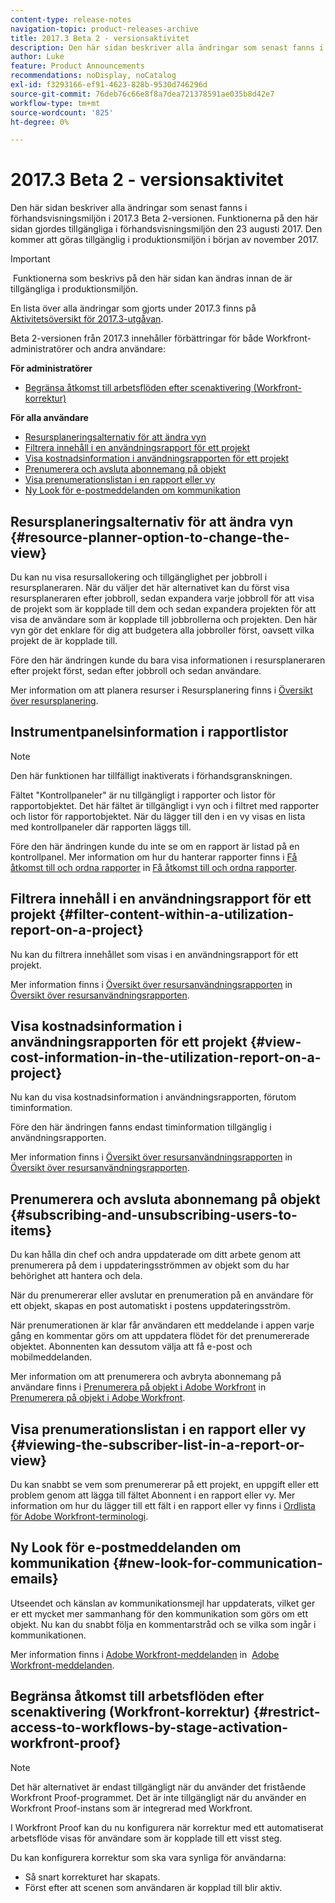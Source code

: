 ```yaml
---
content-type: release-notes
navigation-topic: product-releases-archive
title: 2017.3 Beta 2 - versionsaktivitet
description: Den här sidan beskriver alla ändringar som senast fanns i förhandsvisningsmiljön i 2017.3 Beta 2-versionen. Funktionerna på den här sidan gjordes tillgängliga i förhandsvisningsmiljön den 23 augusti 2017. Den kommer att göras tillgänglig i produktionsmiljön i början av november 2017.
author: Luke
feature: Product Announcements
recommendations: noDisplay, noCatalog
exl-id: f3293166-ef91-4623-828b-9530d746296d
source-git-commit: 76deb76c66e8f8a7dea721378591ae035b8d42e7
workflow-type: tm+mt
source-wordcount: '825'
ht-degree: 0%

---
```


# 2017.3 Beta 2 - versionsaktivitet

Den här sidan beskriver alla ändringar som senast fanns i förhandsvisningsmiljön i 2017.3 Beta 2-versionen. Funktionerna på den här sidan gjordes tillgängliga i förhandsvisningsmiljön den 23 augusti 2017. Den kommer att göras tillgänglig i produktionsmiljön i början av november 2017.

>[!IMPORTANT]
>
> Funktionerna som beskrivs på den här sidan kan ändras innan de är tillgängliga i produktionsmiljön.

En lista över alla ändringar som gjorts under 2017.3 finns på  [Aktivitetsöversikt för 2017.3-utgåvan](../../../../product-announcements/product-releases/quarterly-release-archive/2017.3-release-activity/2017.3-release-activity-overview.md).

Beta 2-versionen från 2017.3 innehåller förbättringar för både Workfront-administratörer och andra användare:

**För administratörer**

* [Begränsa åtkomst till arbetsflöden efter scenaktivering (Workfront-korrektur)](#restrict-access-to-workflows-by-stage-activation-workfront-proof)

**För alla användare**

* [Resursplaneringsalternativ för att ändra vyn](#resource-planner-option-to-change-the-view)
* [Filtrera innehåll i en användningsrapport för ett projekt](#filter-content-within-a-utilization-report-on-a-project)
* [Visa kostnadsinformation i användningsrapporten för ett projekt](#view-cost-information-in-the-utilization-report-on-a-project)
* [Prenumerera och avsluta abonnemang på objekt](#subscribing-and-unsubscribing-users-to-items)
* [Visa prenumerationslistan i en rapport eller vy](#viewing-the-subscriber-list-in-a-report-or-view)
* [Ny Look för e-postmeddelanden om kommunikation](#new-look-for-communication-emails)

## Resursplaneringsalternativ för att ändra vyn {#resource-planner-option-to-change-the-view}

Du kan nu visa resursallokering och tillgänglighet per jobbroll i resursplaneraren. När du väljer det här alternativet kan du först visa resursplaneraren efter jobbroll, sedan expandera varje jobbroll för att visa de projekt som är kopplade till dem och sedan expandera projekten för att visa de användare som är kopplade till jobbrollerna och projekten. Den här vyn gör det enklare för dig att budgetera alla jobbroller först, oavsett vilka projekt de är kopplade till.

Före den här ändringen kunde du bara visa informationen i resursplaneraren efter projekt först, sedan efter jobbroll och sedan användare.

Mer information om att planera resurser i Resursplanering finns i [Översikt över resursplanering](../../../../resource-mgmt/resource-planning/get-started-resource-planner.md).

## Instrumentpanelsinformation i rapportlistor

>[!NOTE]
>
Den här funktionen har tillfälligt inaktiverats i förhandsgranskningen.

Fältet &quot;Kontrollpaneler&quot; är nu tillgängligt i rapporter och listor för rapportobjektet. Det här fältet är tillgängligt i vyn och i filtret med rapporter och listor för rapportobjektet. När du lägger till den i en vy visas en lista med kontrollpaneler där rapporten läggs till.

Före den här ändringen kunde du inte se om en rapport är listad på en kontrollpanel. Mer information om hur du hanterar rapporter finns i [Få åtkomst till och ordna rapporter](../../../../reports-and-dashboards/reports/report-usage/access-organize-reports.md) in [Få åtkomst till och ordna rapporter](../../../../reports-and-dashboards/reports/report-usage/access-organize-reports.md).

## Filtrera innehåll i en användningsrapport för ett projekt {#filter-content-within-a-utilization-report-on-a-project}

Nu kan du filtrera innehållet som visas i en användningsrapport för ett projekt.

Mer information finns i [Översikt över resursanvändningsrapporten](../../../../reports-and-dashboards/reports/using-built-in-reports/resource-utilization-report.md) in  [Översikt över resursanvändningsrapporten](../../../../reports-and-dashboards/reports/using-built-in-reports/resource-utilization-report.md).

## Visa kostnadsinformation i användningsrapporten för ett projekt {#view-cost-information-in-the-utilization-report-on-a-project}

Nu kan du visa kostnadsinformation i användningsrapporten, förutom timinformation.

Före den här ändringen fanns endast timinformation tillgänglig i användningsrapporten.

Mer information finns i [Översikt över resursanvändningsrapporten](../../../../reports-and-dashboards/reports/using-built-in-reports/resource-utilization-report.md) in  [Översikt över resursanvändningsrapporten](../../../../reports-and-dashboards/reports/using-built-in-reports/resource-utilization-report.md).

## Prenumerera och avsluta abonnemang på objekt {#subscribing-and-unsubscribing-users-to-items}

Du kan hålla din chef och andra uppdaterade om ditt arbete genom att prenumerera på dem i uppdateringsströmmen av objekt som du har behörighet att hantera och dela.

När du prenumererar eller avslutar en prenumeration på en användare för ett objekt, skapas en post automatiskt i postens uppdateringsström.

När prenumerationen är klar får användaren ett meddelande i appen varje gång en kommentar görs om att uppdatera flödet för det prenumererade objektet. Abonnenten kan dessutom välja att få e-post och mobilmeddelanden.

Mer information om att prenumerera och avbryta abonnemang på användare finns i [Prenumerera på objekt i Adobe Workfront](../../../../workfront-basics/using-notifications/subscribe-to-items-in-workfront.md) in   [Prenumerera på objekt i Adobe Workfront](../../../../workfront-basics/using-notifications/subscribe-to-items-in-workfront.md).

## Visa prenumerationslistan i en rapport eller vy {#viewing-the-subscriber-list-in-a-report-or-view}

Du kan snabbt se vem som prenumererar på ett projekt, en uppgift eller ett problem genom att lägga till fältet Abonnent i en rapport eller vy. Mer information om hur du lägger till ett fält i en rapport eller vy finns i [Ordlista för Adobe Workfront-terminologi](../../../../workfront-basics/navigate-workfront/workfront-navigation/workfront-terminology-glossary.md).

## Ny Look för e-postmeddelanden om kommunikation {#new-look-for-communication-emails}

Utseendet och känslan av kommunikationsmejl har uppdaterats, vilket ger er ett mycket mer sammanhang för den kommunikation som görs om ett objekt. Nu kan du snabbt följa en kommentarstråd och se vilka som ingår i kommunikationen.

Mer information finns i [Adobe Workfront-meddelanden](../../../../workfront-basics/using-notifications/wf-notifications.md) in  [Adobe Workfront-meddelanden](../../../../workfront-basics/using-notifications/wf-notifications.md).

## Begränsa åtkomst till arbetsflöden efter scenaktivering (Workfront-korrektur) {#restrict-access-to-workflows-by-stage-activation-workfront-proof}

>[!NOTE]
>
Det här alternativet är endast tillgängligt när du använder det fristående Workfront Proof-programmet. Det är inte tillgängligt när du använder en Workfront Proof-instans som är integrerad med Workfront.

I Workfront Proof kan du nu konfigurera när korrektur med ett automatiserat arbetsflöde visas för användare som är kopplade till ett visst steg.

Du kan konfigurera korrektur som ska vara synliga för användarna:

* Så snart korrekturet har skapats.
* Först efter att scenen som användaren är kopplad till blir aktiv. 
